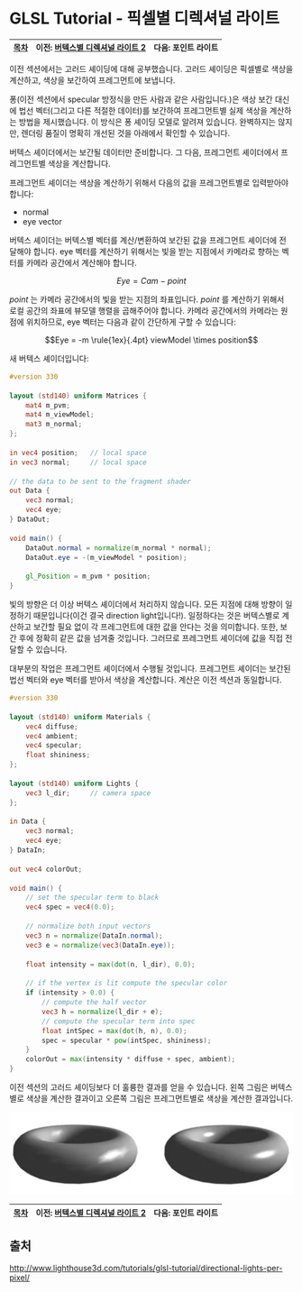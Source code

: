 # GLSL Tutorial - 픽셀별 디렉셔널 라이트

| [목차](../../README.md) | 이전: [버텍스별 디렉셔널 라이트 2](./../30_directional_lights_per_vertex_2/30_directional_lights_per_vertex_2.md) | 다음: 포인트 라이트|
| :---------------------- | -------------------: | --------------: |

이전 섹션에서는 고러드 셰이딩에 대해 공부했습니다. 고러드 셰이딩은 픽셀별로 색상을 계산하고, 색상을 보간하여 프레그먼트에 보냅니다.

퐁(이전 섹션에서 specular 방정식을 만든 사람과 같은 사람입니다.)은 색상 보간 대신에 법선 벡터(그리고 다른 적절한 데이터)를 보간하여 프레그먼트별 실제 색상을 계산하는 방법을 제시했습니다. 이 방식은 퐁 셰이딩 모델로 알려져 있습니다. 완벽하지는 않지만, 렌더링 품질이 명확히 개선된 것을 아래에서 확인할 수 있습니다.

버텍스 셰이더에서는 보간될 데이터만 준비합니다. 그 다음, 프레그먼트 셰이더에서 프레그먼트별 색상을 계산합니다.

프레그먼트 셰이더는 색상을 계산하기 위해서 다음의 값을 프레그먼트별로 입력받아야 합니다:

- normal
- eye vector

버텍스 셰이더는 버텍스별 벡터를 계산/변환하여 보간된 값을 프레그먼트 셰이더에 전달해야 합니다. eye 벡터를 계산하기 위해서는 빛을 받는 지점에서 카메라로 향하는 벡터를 카메라 공간에서 계산해야 합니다.

$$Eye = Cam - point$$

$point$ 는 카메라 공간에서의 빛을 받는 지점의 좌표입니다. $point$ 를 계산하기 위해서 로컬 공간의 좌표에 뷰모델 행렬을 곱해주어야 합니다. 카메라 공간에서의 카메라는 원점에 위치하므로, eye 벡터는 다음과 같이 간단하게 구할 수 있습니다:

$$Eye = -m \rule{1ex}{.4pt} viewModel \times position$$

새 버텍스 셰이더입니다:

```glsl
#version 330

layout (std140) uniform Matrices {
    mat4 m_pvm;
    mat4 m_viewModel;
    mat3 m_normal;
};

in vec4 position;   // local space
in vec3 normal;     // local space

// the data to be sent to the fragment shader
out Data {
    vec3 normal;
    vec4 eye;
} DataOut;

void main() {
    DataOut.normal = normalize(m_normal * normal);
    DataOut.eye = -(m_viewModel * position);

    gl_Position = m_pvm * position;
}
```

빛의 방향은 더 이상 버텍스 셰이더에서 처리하지 않습니다. 모든 지점에 대해 방향이 일정하기 때문입니다(이건 결국 direction light입니다!). 일정하다는 것은 버텍스별로 계산하고 보간할 필요 없이 각 프레그먼트에 대한 값을 안다는 것을 의미합니다. 또한, 보간 후에 정확히 같은 값을 넘겨줄 것입니다. 그러므로 프레그먼트 셰이더에 값을 직접 전달할 수 있습니다.

대부분의 작업은 프레그먼트 셰이더에서 수행될 것입니다. 프레그먼트 셰이더는 보간된 법선 벡터와 eye 벡터를 받아서 색상을 계산합니다. 계산은 이전 섹션과 동일합니다.

```glsl
#version 330

layout (std140) uniform Materials {
    vec4 diffuse;
    vec4 ambient;
    vec4 specular;
    float shininess;
};

layout (std140) uniform Lights {
    vec3 l_dir;     // camera space
};

in Data {
    vec3 normal;
    vec4 eye;
} DataIn;

out vec4 colorOut;

void main() {
    // set the specular term to black
    vec4 spec = vec4(0.0);

    // normalize both input vectors
    vec3 n = normalize(DataIn.normal);
    vec3 e = normalize(vec3(DataIn.eye));

    float intensity = max(dot(n, l_dir), 0.0);

    // if the vertex is lit compute the specular color
    if (intensity > 0.0) {
        // compute the half vector
        vec3 h = normalize(l_dir + e);
        // compute the specular term into spec
        float intSpec = max(dot(h, n), 0.0);
        spec = specular * pow(intSpec, shininess);
    }
    colorOut = max(intensity * diffuse + spec, ambient);
}
```

이전 섹션의 고러드 셰이딩보다 더 훌륭한 결과를 얻을 수 있습니다. 왼쪽 그림은 버텍스별로 색상을 계산한 결과이고 오른쪽 그림은 프레그먼트별로 색상을 계산한 결과입니다.

<p align="center"><img src="../../images/31_directional_lights_per_pixel/specular3.png"  width="600"></p>

| [목차](../../README.md) | 이전: [버텍스별 디렉셔널 라이트 2](./../30_directional_lights_per_vertex_2/30_directional_lights_per_vertex_2.md) | 다음: 포인트 라이트|
| :---------------------- | -------------------: | --------------: |

## 출처

http://www.lighthouse3d.com/tutorials/glsl-tutorial/directional-lights-per-pixel/
